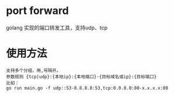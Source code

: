 # port forward
golang 实现的端口转发工具，支持udp、tcp

# 使用方法
```
支持多个分组，用,号隔开。
参数规则 {tcp|udp}:{本地ip}:{本地端口}-{目标域名或ip}:{目标端口}
比如：
go run main.go -f udp::53-8.8.8.8:53,tcp:0.0.0.0:80-x.x.x.x:80
```